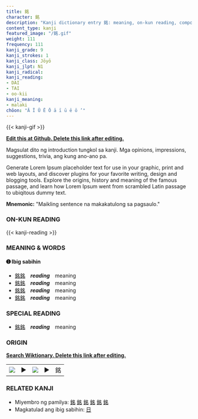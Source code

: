 ```yaml
---
title: 銘
character: 銘
description: "Kanji dictionary entry 銘: meaning, on-kun reading, compounds, origin, related kanji"
content_type: kanji
featured_image: "/銘.gif"
weight: 111
frequency: 111
kanji_grade: 9
kanji_strokes: 1
kanji_class: Jōyō
kanji_jlpt: N1
kanji_radical: 
kanji_reading: 
- DAI
- TAI
- oo-kii
kanji_meaning:
- malaki
chōon: "Ā Ī Ū Ē Ō ā ī ū ē ō ’"
---
```

[//]: # (Don't edit the line below. Kanji animated GIF code is automatically generated.)
{{< kanji-gif >}}

[//]: # (Edit below this line.)

**[Edit this at Github. Delete this link after editing.](https://github.com/tim0g/tim/tree/main/content/kanji/銘/index.md)**

Magsulat dito ng introduction tungkol sa kanji. Mga opinions, impressions, suggestions, trivia, ang kung ano-ano pa.

Generate Lorem Ipsum placeholder text for use in your graphic, print and web layouts, and discover plugins for your favorite writing, design and blogging tools. Explore the origins, history and meaning of the famous passage, and learn how Lorem Ipsum went from scrambled Latin passage to ubiqitous dummy text.
 
**Mnemonic:** "Maikling sentence na makakatulong sa pagsaulo."

### ON-KUN READING

[//]: # (Don't edit the line below. ON-KUN READING code is automatically generated.)
{{< kanji-reading >}}

### MEANING & WORDS

#### ➊ **Ibig sabihin**
  - [銘](../銘)[銘](../銘)　***reading***　meaning
  - [銘](../銘)[銘](../銘)　***reading***　meaning
  - [銘](../銘)[銘](../銘)　***reading***　meaning
  - [銘](../銘)[銘](../銘)　***reading***　meaning

### SPECIAL READING
  - [銘](../銘)[銘](../銘)　***reading***　meaning

### ORIGIN

**[Search Wiktionary. Delete this link after editing.](https://wiktionary.org/wiki/銘)**
<table class="kanji-table"><tr><td>
<img src="60px-銘-bronze.svg.png">
</td><td>▶</td><td>
<img src="60px-銘-oracle.svg.png">
</td><td>▶</td>
<td class="kanji-origin">銘</td>
</tr></table>

### RELATED KANJI
- Miyembro ng pamilya: [銘](../銘) [銘](../銘) [銘](../銘) [銘](../銘) [銘](../銘) [銘](../銘)
- Magkatulad ang ibig sabihin: [日](../日)
